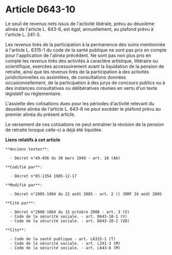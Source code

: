 # Article D643-10

Le seuil de revenus nets issus de l'activité libérale, prévu au deuxième alinéa de l'article L. 643-6, est égal,
annuellement, au plafond prévu à l'article L. 241-3.

Les revenus tirés de la participation à la permanence des soins mentionnée à l'article L. 6315-1 du code de la santé publique
ne sont pas pris en compte pour l'application de l'alinéa précédent. Ne sont pas non plus pris en compte les revenus tirés
des activités à caractère artistique, littéraire ou scientifique, exercées accessoirement avant la liquidation de la pension
de retraite, ainsi que les revenus tirés de la participation à des activités juridictionnelles ou assimilées, de
consultations données occasionnellement, de la participation à des jurys de concours publics ou à des instances consultatives
ou délibératives réunies en vertu d'un texte législatif ou réglementaire.

L'assiette des cotisations dues pour les périodes d'activité relevant du deuxième alinéa de l'article L. 643-6 ne peut
excéder le plafond prévu au premier alinéa du présent article.

Le versement de ces cotisations ne peut entraîner la révision de la pension de retraite lorsque celle-ci a déjà été liquidée.

**Liens relatifs à cet article**

	**Anciens textes**:

	  - Décret n°49-456 du 30 mars 1949 - art. 10 (Ab)

	**Codifié par**:

	  - Décret n°85-1354 1985-12-17

	**Modifié par**:

	  - Décret n°2005-1004 du 22 août 2005 - art. 2 () JORF 24 août 2005

	**Cité par**:

	  - Décret n°2008-1064 du 15 octobre 2008 - art. 3 (V)
	  - Code de la sécurité sociale. - art. D643-10-1 (V)
	  - Code de la sécurité sociale. - art. D643-10-2 (VD)

	**Cite**:

	  - Code de la santé publique - art. L6315-1 (T)
	  - Code de la sécurité sociale. - art. L241-3 (M)
	  - Code de la sécurité sociale. - art. L643-6 (M)
